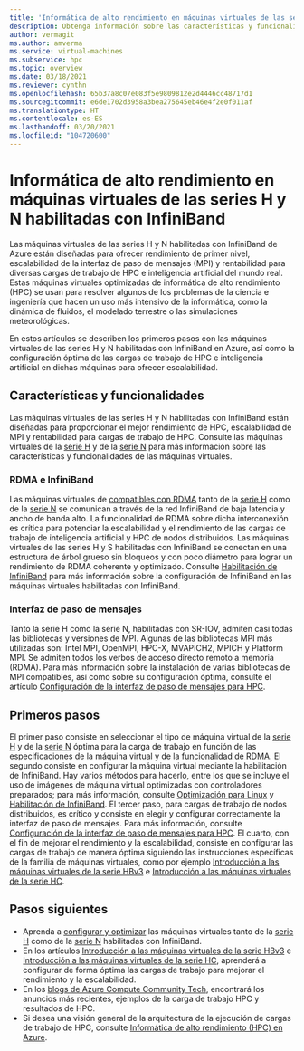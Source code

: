 ```yaml
---
title: 'Informática de alto rendimiento en máquinas virtuales de las series H y N habilitadas con InfiniBand: Azure Virtual Machines'
description: Obtenga información sobre las características y funcionalidades de las máquinas virtuales de las series H y N habilitadas con InfiniBand optimizadas para HPC.
author: vermagit
ms.author: amverma
ms.service: virtual-machines
ms.subservice: hpc
ms.topic: overview
ms.date: 03/18/2021
ms.reviewer: cynthn
ms.openlocfilehash: 65b37a8c07e083f5e9809812e2d4446cc48717d1
ms.sourcegitcommit: e6de1702d3958a3bea275645eb46e4f2e0f011af
ms.translationtype: HT
ms.contentlocale: es-ES
ms.lasthandoff: 03/20/2021
ms.locfileid: "104720600"
---
```

# <a name="high-performance-computing-on-infiniband-enabled-h-series-and-n-series-vms"></a>Informática de alto rendimiento en máquinas virtuales de las series H y N habilitadas con InfiniBand

Las máquinas virtuales de las series H y N habilitadas con InfiniBand de Azure están diseñadas para ofrecer rendimiento de primer nivel, escalabilidad de la interfaz de paso de mensajes (MPI) y rentabilidad para diversas cargas de trabajo de HPC e inteligencia artificial del mundo real. Estas máquinas virtuales optimizadas de informática de alto rendimiento (HPC) se usan para resolver algunos de los problemas de la ciencia e ingeniería que hacen un uso más intensivo de la informática, como la dinámica de fluidos, el modelado terrestre o las simulaciones meteorológicas.

En estos artículos se describen los primeros pasos con las máquinas virtuales de las series H y N habilitadas con InfiniBand en Azure, así como la configuración óptima de las cargas de trabajo de HPC e inteligencia artificial en dichas máquinas para ofrecer escalabilidad.

## <a name="features-and-capabilities"></a>Características y funcionalidades

Las máquinas virtuales de las series H y N habilitadas con InfiniBand están diseñadas para proporcionar el mejor rendimiento de HPC, escalabilidad de MPI y rentabilidad para cargas de trabajo de HPC. Consulte las máquinas virtuales de la [serie H](../../sizes-hpc.md) y de la [serie N](../../sizes-gpu.md) para más información sobre las características y funcionalidades de las máquinas virtuales.

### <a name="rdma-and-infiniband"></a>RDMA e InfiniBand

Las máquinas virtuales de [compatibles con RDMA](../../sizes-hpc.md#rdma-capable-instances) tanto de la [serie H](../../sizes-hpc.md) como de la [serie N](../../sizes-gpu.md) se comunican a través de la red InfiniBand de baja latencia y ancho de banda alto. La funcionalidad de RDMA sobre dicha interconexión es crítica para potenciar la escalabilidad y el rendimiento de las cargas de trabajo de inteligencia artificial y HPC de nodos distribuidos. Las máquinas virtuales de las series H y S habilitadas con InfiniBand se conectan en una estructura de árbol grueso sin bloqueos y con poco diámetro para lograr un rendimiento de RDMA coherente y optimizado.
Consulte [Habilitación de InfiniBand](enable-infiniband.md) para más información sobre la configuración de InfiniBand en las máquinas virtuales habilitadas con InfiniBand.

### <a name="message-passing-interface"></a>Interfaz de paso de mensajes

Tanto la serie H como la serie N, habilitadas con SR-IOV, admiten casi todas las bibliotecas y versiones de MPI. Algunas de las bibliotecas MPI más utilizadas son: Intel MPI, OpenMPI, HPC-X, MVAPICH2, MPICH y Platform MPI. Se admiten todos los verbos de acceso directo remoto a memoria (RDMA).
Para más información sobre la instalación de varias bibliotecas de MPI compatibles, así como sobre su configuración óptima, consulte el artículo [Configuración de la interfaz de paso de mensajes para HPC](setup-mpi.md).

## <a name="get-started"></a>Primeros pasos

El primer paso consiste en seleccionar el tipo de máquina virtual de la [serie H](../../sizes-hpc.md) y de la [serie N](../../sizes-gpu.md) óptima para la carga de trabajo en función de las especificaciones de la máquina virtual y de la [funcionalidad de RDMA](../../sizes-hpc.md#rdma-capable-instances).
El segundo consiste en configurar la máquina virtual mediante la habilitación de InfiniBand. Hay varios métodos para hacerlo, entre los que se incluye el uso de imágenes de máquina virtual optimizadas con controladores preparados; para más información, consulte [Optimización para Linux](configure.md) y [Habilitación de InfiniBand](enable-infiniband.md).
El tercer paso, para cargas de trabajo de nodos distribuidos, es crítico y consiste en elegir y configurar correctamente la interfaz de paso de mensajes. Para más información, consulte [Configuración de la interfaz de paso de mensajes para HPC](setup-mpi.md).
El cuarto, con el fin de mejorar el rendimiento y la escalabilidad, consiste en configurar las cargas de trabajo de manera óptima siguiendo las instrucciones específicas de la familia de máquinas virtuales, como por ejemplo [Introducción a las máquinas virtuales de la serie HBv3](hbv3-series-overview.md) e [Introducción a las máquinas virtuales de la serie HC](hc-series-overview.md).

## <a name="next-steps"></a>Pasos siguientes

- Aprenda a [configurar y optimizar](configure.md) las máquinas virtuales tanto de la [serie H](../../sizes-hpc.md) como de la [serie N](../../sizes-gpu.md) habilitadas con InfiniBand.
- En los artículos [Introducción a las máquinas virtuales de la serie HBv3](hb-series-overview.md) e [Introducción a las máquinas virtuales de la serie HC](hc-series-overview.md), aprenderá a configurar de forma óptima las cargas de trabajo para mejorar el rendimiento y la escalabilidad.
- En los [blogs de Azure Compute Community Tech](https://techcommunity.microsoft.com/t5/azure-compute/bg-p/AzureCompute), encontrará los anuncios más recientes, ejemplos de la carga de trabajo HPC y resultados de HPC.
- Si desea una visión general de la arquitectura de la ejecución de cargas de trabajo de HPC, consulte [Informática de alto rendimiento (HPC) en Azure](/azure/architecture/topics/high-performance-computing/).
